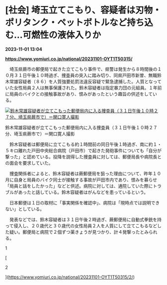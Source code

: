 # [社会] 埼玉立てこもり、容疑者は刃物・ポリタンク・ペットボトルなど持ち込む…可燃性の液体入りか

**2023-11-01 13:04**

**https://www.yomiuri.co.jp/national/20231101-OYT1T50315/**

　埼玉県蕨市の郵便局で起きた立てこもり事件で、県警は発生から８時間後の１０月３１日午後１０時過ぎ、捜査員の突入に踏み切り、同県戸田市新曽、無職鈴木常雄容疑者（８６）を人質強要処罰法違反容疑で緊急逮捕した。人質となっていた女性局員２人は無事保護された。鈴木容疑者は指定暴力団の元組員。１年前に局員のバイクとの接触事故があり、恨みがあったという趣旨の供述をしている。

[![鈴木常雄容疑者が立てこもった郵便局内に入る捜査員（３１日午後１０時２７分、埼玉県蕨市で）＝関口寛人撮影](https://www.yomiuri.co.jp/media/2023/11/20231101-OYT1I50188-1.jpg)](https://www.yomiuri.co.jp/pluralphoto/20231101-OYT1I50188/)

鈴木常雄容疑者が立てこもった郵便局内に入る捜査員（３１日午後１０時２７分、埼玉県蕨市で）＝関口寛人撮影

　鈴木容疑者は郵便局に立てこもる約１時間前の同日午後１時過ぎ、南に約１・５キロ離れた戸田中央総合病院（戸田市）で起きた発砲事件についても「自分が撃った」と認めている。投降を説得した捜査員に対しては、郵便局長や病院長との面会を要求していた。

　捜査関係者によると、鈴木容疑者は蕨郵便局を狙った理由について、昨年１０月に自身と局員のバイク同士が接触する事故が戸田市内であり、恨みを募らせ「局員と話をしたかった」などと供述。病院に対しては、通院していた際にトラブルがあったと話している。鈴木容疑者はがんなどを患っているという。

　日本郵便は１日の取材に「事実関係を確認中」、病院は「現時点では説明できない」としている。

　発表などでは、鈴木容疑者は３１日午後２時過ぎ、蕨郵便局に自動式拳銃を持って侵入し、２０歳代と３０歳代の女性局員２人を人質にして立てこもるなどした疑い。郵便局と病院で２個ずつ薬きょうが見つかり、計４発撃ったとみられる。

1

[

2

](https://www.yomiuri.co.jp/national/20231101-OYT1T50315/2/)